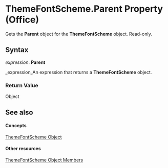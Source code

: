 
# ThemeFontScheme.Parent Property (Office)

Gets the  **Parent** object for the **ThemeFontScheme** object. Read-only.


## Syntax

 _expression_. **Parent**

 _expression_An expression that returns a  **ThemeFontScheme** object.


### Return Value

Object


## See also


#### Concepts


 [ThemeFontScheme Object](566b3a6f-16c9-8ba0-6f40-5bc96ec2dcbf.md)
#### Other resources


 [ThemeFontScheme Object Members](47a1e519-0bf8-363b-3270-6080580da137.md)
